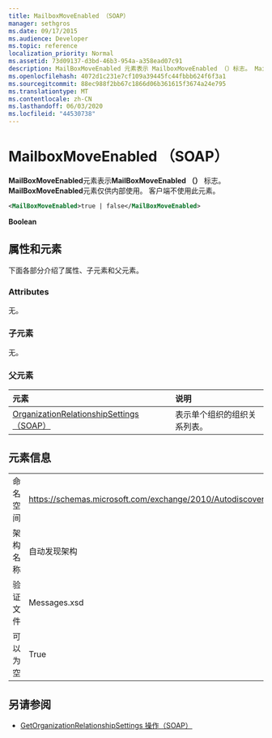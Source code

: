```yaml
---
title: MailboxMoveEnabled （SOAP）
manager: sethgros
ms.date: 09/17/2015
ms.audience: Developer
ms.topic: reference
localization_priority: Normal
ms.assetid: 73d09137-d3bd-46b3-954a-a358ead07c91
description: MailBoxMoveEnabled 元素表示 MailboxMoveEnabled （）标志。 MailBoxMoveEnabled 元素仅供内部使用。 客户端不使用此元素。
ms.openlocfilehash: 4072d1c231e7cf109a39445fc44fbbb624f6f3a1
ms.sourcegitcommit: 88ec988f2bb67c1866d06b361615f3674a24e795
ms.translationtype: MT
ms.contentlocale: zh-CN
ms.lasthandoff: 06/03/2020
ms.locfileid: "44530738"
---
```

# <a name="mailboxmoveenabled-soap"></a>MailboxMoveEnabled （SOAP）

**MailBoxMoveEnabled**元素表示**MailBoxMoveEnabled （）** 标志。 **MailBoxMoveEnabled**元素仅供内部使用。 客户端不使用此元素。 
  
```XML
<MailBoxMoveEnabled>true | false</MailBoxMoveEnabled>
```

**Boolean**

## <a name="attributes-and-elements"></a>属性和元素

下面各部分介绍了属性、子元素和父元素。
  
### <a name="attributes"></a>Attributes

无。
  
### <a name="child-elements"></a>子元素

无。
  
### <a name="parent-elements"></a>父元素

|**元素**|**说明**|
|:-----|:-----|
|[OrganizationRelationshipSettings （SOAP）](organizationrelationshipsettings-soap.md) <br/> |表示单个组织的组织关系列表。  <br/> |
   
## <a name="element-information"></a>元素信息

|||
|:-----|:-----|
|命名空间  <br/> |https://schemas.microsoft.com/exchange/2010/Autodiscover  <br/> |
|架构名称  <br/> |自动发现架构  <br/> |
|验证文件  <br/> |Messages.xsd  <br/> |
|可以为空  <br/> |True  <br/> |
   
## <a name="see-also"></a>另请参阅

- [GetOrganizationRelationshipSettings 操作（SOAP）](getorganizationrelationshipsettings-operation-soap.md)


